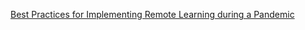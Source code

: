 [Best Practices for Implementing Remote Learning during a Pandemic](https://www.tandfonline.com/doi/pdf/10.1080/00098655.2020.1751480)